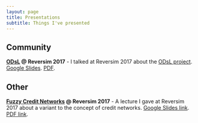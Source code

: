```yaml
---
layout: page
title: Presentations
subtitle: Things I've presented
---
```


## Community

**[ODsL](https://odsl.github.io/) @ Reversim 2017** - I talked at Reversim 2017 about the [ODsL project](https://odsl.github.io/). [Google Slides](https://docs.google.com/presentation/d/1G1eonyxCapnCbklfnlfmXBpfs9r29ANcTQBWATGej28/edit?usp=sharing). [PDF](https://drive.google.com/file/d/0B3IYTOSJm0hOR2ZrVW9UMEVEZXc/view?usp=sharing).


## Other

**[Fuzzy Credit Networks](https://docs.google.com/presentation/d/1e4WdkVnXWdrg7isx73lDnr1cu_oIKi0AwJxw3eja3GA/edit?usp=sharing) @ Reversim 2017** - A lecture I gave at Reversim 2017 about a variant to the concept of credit networks. [Google Slides link](https://docs.google.com/presentation/d/1e4WdkVnXWdrg7isx73lDnr1cu_oIKi0AwJxw3eja3GA/edit?usp=sharing). [PDF link](https://drive.google.com/file/d/0B3IYTOSJm0hOUWRMeEE0ZlhFVkk/view?usp=sharing).
